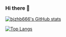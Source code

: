 ### Hi there 👋

<!--
**bjzhb666/bjzhb666** is a ✨ _special_ ✨ repository because its `README.md` (this file) appears on your GitHub profile.

Here are some ideas to get you started:

- 🔭 I’m currently working on ...
- 🌱 I’m currently learning ...
- 👯 I’m looking to collaborate on ...
- 🤔 I’m looking for help with ...
- 💬 Ask me about ...
- 📫 How to reach me: ...
- 😄 Pronouns: ...
- ⚡ Fun fact: ...
-->
[![bjzhb666's GitHub stats](https://github-readme-stats.vercel.app/api?username=bjzhb666&count_private=true&show_icons=true&theme=tokyonight)](https://github.com/bjzhb666/github-readme-stats)


[![Top Langs](https://github-readme-stats.vercel.app/api/top-langs/?username=bjzhb666)](https://github.com/bjzhb666/github-readme-stats)
